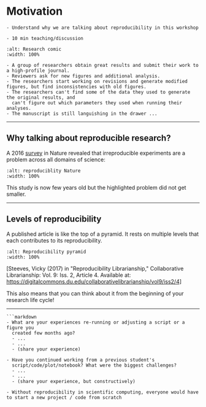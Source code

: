 # Motivation

```{objectives}
- Understand why we are talking about reproducibility in this workshop
```

```{instructor-note}
- 10 min teaching/discussion
```

```{figure} img/research_comic_phd.gif
:alt: Research comic
:width: 100%
```

```{admonition} A scary anecdote
- A group of researchers obtain great results and submit their work to a high-profile journal.
- Reviewers ask for new figures and additional analysis.
- The researchers start working on revisions and generate modified figures, but find inconsistencies with old figures.
- The researchers can't find some of the data they used to generate the original results, and
  can't figure out which parameters they used when running their analyses.
- The manuscript is still languishing in the drawer ...
```

---

## Why talking about reproducible research?

A 2016
[survey](http://www.nature.com/news/1-500-scientists-lift-the-lid-on-reproducibility-1.19970)
in Nature revealed that irreproducible experiments are a problem across all
domains of science:

```{figure} img/reproducibility_nature.jpg
:alt: reproduciblity Nature
:width: 100%
```

This study is now few years old but the highlighted problem did not get
smaller.

---

## Levels of reproducibility

A published article is like the top of a pyramid. It rests on multiple
levels that each contributes to its reproducibility.

```{figure} img/repro-pyramid.png
:alt: Reproducibility pyramid
:width: 100%
```

[Steeves, Vicky (2017) in "Reproducibility Librarianship," Collaborative Librarianship: Vol. 9: Iss. 2, Article 4.
Available at: https://digitalcommons.du.edu/collaborativelibrarianship/vol9/iss2/4]

This also means that you can think about it from the beginning of your research life cycle!

---

````{discussion} Discuss in collaborative document or with your team members
```markdown
- What are your experiences re-running or adjusting a script or a figure you
  created few months ago?
  - ...
  - ...
  - (share your experience)

- Have you continued working from a previous student's
  script/code/plot/notebook? What were the biggest challenges?
  - ...
  - ...
  - (share your experience, but constructively)
````

```{keypoints}
- Without reproducibility in scientific computing, everyone would have to start a new project / code from scratch
```
